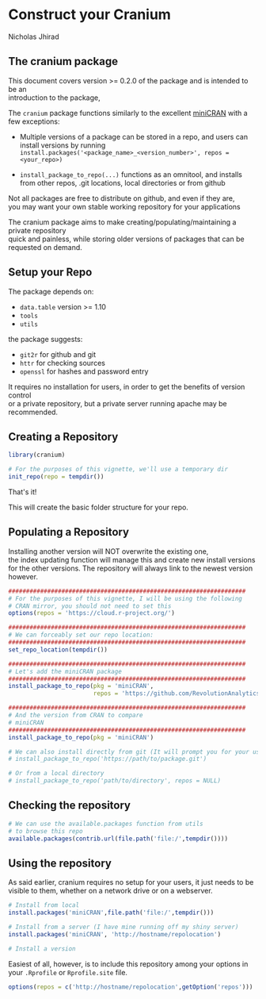 # Construct your Cranium
Nicholas Jhirad  



## The cranium package

This document covers version >= 0.2.0 of the package and is intended to be an  
introduction to the package, 



The `cranium` package functions similarly to the excellent [miniCRAN](https://github.com/RevolutionAnalytics/miniCRAN) with a few exceptions:  

* Multiple versions of a package can be stored in a repo, and users can install 
  versions by running `install.packages('<package_name>_<version_number>', repos = <your_repo>)`

* `install_package_to_repo(...)` functions as an omnitool, and installs from other repos, 
                             .git locations, local directories or from github


Not all packages are free to distribute on github, and even if they are,  
you may want your own stable working repository for your applications  

The cranium package aims to make creating/populating/maintaining a private repository  
quick and painless, while storing older versions of packages that can be requested on demand.  

## Setup your Repo

The package depends on:
 
 * `data.table` version >= 1.10
 * `tools`
 * `utils`

the package suggests:
 
 * `git2r`     for github and git
 * `httr`      for checking sources
 * `openssl`   for hashes and password entry

It requires no installation for users, in order to get the benefits of version control  
or a private repository, but a private server running apache may be recommended.  

## Creating a Repository


```r
library(cranium)

# For the purposes of this vignette, we'll use a temporary dir
init_repo(repo = tempdir())
```

That's it!

This will create the basic folder structure for your repo.


## Populating a Repository

Installing another version will NOT overwrite the existing one,   
the index updating function will manage this and create new install versions
for the other versions. The repository will always link to the newest version
however.





```r
###################################################################
# For the purposes of this vignette, I will be using the following
# CRAN mirror, you should not need to set this
options(repos = 'https://cloud.r-project.org/')

###################################################################
# We can forceably set our repo location:
###################################################################
set_repo_location(tempdir())

###################################################################
# Let's add the miniCRAN package
###################################################################
install_package_to_repo(pkg = 'miniCRAN', 
                        repos = 'https://github.com/RevolutionAnalytics/')

###################################################################
# And the version from CRAN to compare
# miniCRAN
###################################################################
install_package_to_repo(pkg = 'miniCRAN')

# We can also install directly from git (It will prompt you for your username/pw)
# install_package_to_repo('https://path/to/package.git')

# Or from a local directory
# install_package_to_repo('path/to/directory', repos = NULL)
```


## Checking the repository


```r
# We can use the available.packages function from utils
# to browse this repo
available.packages(contrib.url(file.path('file:/',tempdir())))
```


## Using the repository

As said earlier, cranium requires no setup for your users, 
it just needs to be visible to them, whether on a network drive or on a webserver.


```r
# Install from local
install.packages('miniCRAN',file.path('file:/',tempdir()))

# Install from a server (I have mine running off my shiny server)
install.packages('miniCRAN', 'http://hostname/repolocation')

# Install a version
```

Easiest of all, however, is to include this repository among your options
in your `.Rprofile` or `Rprofile.site` file.


```r
options(repos = c('http://hostname/repolocation',getOption('repos')))
```
